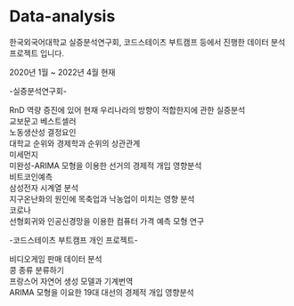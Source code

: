# Data-analysis

한국외국어대학교 실증분석연구회, 코드스테이츠 부트캠프 등에서 진행한
데이터 분석 프로젝트 입니다.

2020년 1월 ~ 2022년 4월 현재 


-실증분석연구회-

RnD 역량 증진에 있어 현재 우리나라의 방향이 적합한지에 관한 실증분석  
교보문고 베스트셀러  
노동생산성 결정요인  
대학교 순위와 경제학과 순위의 상관관계  
미세먼지  
미완성-ARIMA 모형을 이용한 선거의 경제적 개입 영향분석  
비트코인예측  
삼성전자 시계열 분석  
지구온난화의 원인에 목축업과 낙농업이 미치는 영향 분석  
코로나  
선형회귀와 인공신경망을 이용한 컴퓨터 가격 예측 모형 연구  


-코드스테이츠 부트캠프 개인 프로젝트-

비디오게임 판매 데이터 분석  
콩 종류 분류하기  
프랑스어 자연어 생성 모델과 기계번역  
ARIMA 모형을 이요한 19대 대선의 경제적 개입 영향분석  
